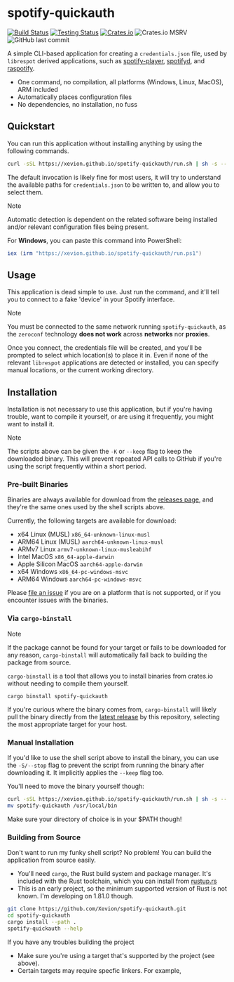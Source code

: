 # spotify-quickauth

[![Build Status](https://github.com/Xevion/spotify-quickauth/workflows/build/badge.svg)](https://github.com/Xevion/spotify-quickauth/actions)
[![Testing Status](https://github.com/Xevion/spotify-quickauth/workflows/test/badge.svg)](https://github.com/Xevion/spotify-quickauth/actions)
[![Crates.io](https://img.shields.io/crates/v/spotify-quickauth.svg)](https://crates.io/crates/spotify-quickauth)
![Crates.io MSRV](https://img.shields.io/crates/msrv/spotify-quickauth)
![GitHub last commit](https://img.shields.io/github/last-commit/Xevion/spotify-quickauth)
<!-- TODO: Add testing status badge -->


A simple CLI-based application for creating a `credentials.json` file, used by `librespot` derived applications, such as [spotify-player][spotify-player], [spotifyd][spotifyd], and [raspotify][raspotify].

- One command, no compilation, all platforms (Windows, Linux, MacOS), ARM included
- Automatically places configuration files
- No dependencies, no installation, no fuss

## Quickstart

You can run this application without installing anything by using the following commands.

```bash
curl -sSL https://xevion.github.io/spotify-quickauth/run.sh | sh -s --
```

The default invocation is likely fine for most users, it will try to understand the available paths for `credentials.json` to be written to, and allow you to select them.

>[!NOTE]
> Automatic detection is dependent on the related software being installed and/or relevant configuration files being present.

For **Windows**, you can paste this command into PowerShell:

```powershell
iex (irm "https://xevion.github.io/spotify-quickauth/run.ps1")
```

## Usage

This application is dead simple to use. Just run the command, and it'll tell you to connect to a fake 'device' in your Spotify interface.

>[!NOTE]
> You must be connected to the same network running `spotify-quickauth`, as the `zeroconf` technology **does not work** across **networks** nor **proxies**. 

Once you connect, the credentials file will be created, and you'll be prompted to select which location(s) to place it in. Even if none of the relevant `librespot` applications are detected or installed, you can specify manual locations, or the current working directory.

## Installation

Installation is not necessary to use this application, but if you're having trouble, want to compile it yourself, or are using it frequently, you might want to install it.

>[!NOTE]
>The scripts above can be given the `-K` or `--keep` flag to keep the downloaded binary. This will prevent repeated API calls to GitHub if you're using the script frequently within a short period.


### Pre-built Binaries

Binaries are always available for download from the [releases page][latestRelease], and they're the same ones used by the shell scripts above.

Currently, the following targets are available for download:
- x64 Linux (MUSL) `x86_64-unknown-linux-musl`
- ARM64 Linux (MUSL) `aarch64-unknown-linux-musl`
- ARMv7 Linux `armv7-unknown-linux-musleabihf`
- Intel MacOS `x86_64-apple-darwin`
- Apple Silicon MacOS `aarch64-apple-darwin`
- x64 Windows `x86_64-pc-windows-msvc`
- ARM64 Windows `aarch64-pc-windows-msvc`

Please [file an issue][new-issue] if you are on a platform that is not supported, or if you encounter issues with the binaries.

### Via `cargo-binstall`

>[!NOTE]
> If the package cannot be found for your target or fails to be downloaded for any reason, `cargo-binstall` will automatically fall back to building the package from source.

`cargo-binstall` is a tool that allows you to install binaries from crates.io without needing to compile them yourself.

```
cargo binstall spotify-quickauth
```

If you're curious where the binary comes from, `cargo-binstall` will likely pull the binary directly from the [latest release][latestRelease] by this repository, selecting the most appropriate target for your host.


### Manual Installation

If you'd like to use the shell script above to install the binary, you can use the `-S/--stop` flag to prevent the script from running the binary after downloading it. It implicitly applies the `--keep` flag too.

You'll need to move the binary yourself though:

```bash
curl -sSL https://xevion.github.io/spotify-quickauth/run.sh | sh -s -- -S
mv spotify-quickauth /usr/local/bin
```

Make sure your directory of choice is in your $PATH though!

### Building from Source

Don't want to run my funky shell script? No problem! You can build the application from source easily.

- You'll need `cargo`, the Rust build system and package manager. It's included with the Rust toolchain, which you can install from [rustup.rs][rustup]
- This is an early project, so the minimum supported version of Rust is not known. I'm developing on 1.81.0 though.

```bash
git clone https://github.com/Xevion/spotify-quickauth.git
cd spotify-quickauth
cargo install --path .
spotify-quickauth --help
```

If you have any troubles building the project
- Make sure you're using a target that's supported by the project (see above).
- Certain targets may require specfic linkers. For example, 

[latestRelease]: https://github.com/Xevion/spotify-quickauth/releases/latest/
[spotify-player]: https://github.com/aome510/spotify-player
[spotifyd]: https://github.com/Spotifyd/spotifyd
[raspotify]: https://github.com/dtcooper/raspotify
[rustup]: https://rustup.rs
[git]: https://git-scm.com
[binstall]: https://github.com/cargo-bins/cargo-binstall
[quickinstall]: https://github.com/cargo-bins/cargo-quickinstall
[binstall-installation]: https://github.com/cargo-bins/cargo-binstall#installation
[new-issue]: https://github.com/Xevion/spotify-quickauth/issues/new